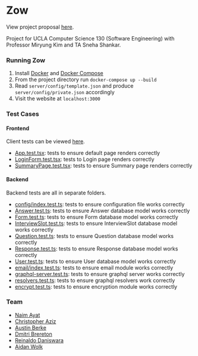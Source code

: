# Zow

View project proposal [here](documentation/proposal.pdf).

Project for UCLA Computer Science 130 (Software Engineering) with Professor Miryung Kim and TA Sneha Shankar.

### Running Zow

1. Install [Docker](https://www.docker.com/) and [Docker Compose](https://docs.docker.com/compose/)
2. From the project directory run `docker-compose up --build`
3. Read `server/config/template.json` and produce `server/config/private.json` accordingly
4. Visit the website at `localhost:3000`

### Test Cases
#### Frontend
Client tests can be viewed [here](https://github.com/NaimAyat/Zow/tree/master/client/src/tests).
- [App.test.tsx](https://github.com/NaimAyat/Zow/blob/master/client/src/tests/App.test.tsx): tests to ensure default page renders correctly
- [LoginForm.test.tsx](https://github.com/NaimAyat/Zow/blob/master/client/src/tests/LoginForm.test.tsx): tests to Login page renders correctly
- [SummaryPage.test.tsx](https://github.com/NaimAyat/Zow/blob/master/client/src/tests/SummaryPage.test.tsx): tests to ensure Summary page renders correctly


#### Backend
Backend tests are all in separate folders.
- [config/index.test.ts](https://github.com/NaimAyat/Zow/blob/master/server/src/config/index.test.ts): tests to ensure configuration file works correctly
- [Answer.test.ts](https://github.com/NaimAyat/Zow/blob/master/server/src/db/models/Answer.test.ts): tests to ensure Answer database model works correctly
- [Form.test.ts](https://github.com/NaimAyat/Zow/blob/master/server/src/db/models/Form.test.ts): tests to ensure Form database model works correctly
- [InterviewSlot.test.ts](https://github.com/NaimAyat/Zow/blob/master/server/src/db/models/InterviewSlot.test.ts): tests to ensure InterviewSlot database model works correctly
- [Question.test.ts](https://github.com/NaimAyat/Zow/blob/master/server/src/db/models/Question.test.ts): tests to ensure Question database model works correctly
- [Response.test.ts](https://github.com/NaimAyat/Zow/blob/master/server/src/db/models/Response.test.ts): tests to ensure Response database model works correctly
- [User.test.ts](https://github.com/NaimAyat/Zow/blob/master/server/src/db/models/User.test.ts): tests to ensure User database model works correctly
- [email/index.test.ts](https://github.com/NaimAyat/Zow/blob/master/server/src/email/index.test.ts): tests to ensure email module works correctly
- [graphql-server.test.ts](https://github.com/NaimAyat/Zow/blob/master/server/src/handlers/graphql-server.test.ts): tests to ensure graphql server works correctly
- [resolvers.test.ts](https://github.com/NaimAyat/Zow/blob/master/server/src/handlers/resolvers.test.ts): tests to ensure graphql resolvers work correctly
- [encrypt.test.ts](https://github.com/NaimAyat/Zow/blob/master/server/src/services/encrypt.test.ts): tests to ensure encryption module works correctly


### Team

- [Naim Ayat](https://github.com/NaimAyat)
- [Christopher Aziz](https://github.com/caziz)
- [Austin Berke](https://github.com/austinberke)
- [Dmitri Brereton](https://github.com/dkb868)
- [Reinaldo Daniswara](https://github.com/rdans)
- [Aidan Wolk](https://github.com/awolk)
